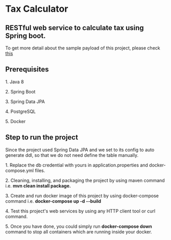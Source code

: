 <h1>Tax Calculator</h1>

<h2> RESTful web service to calculate tax using Spring boot.</h2> 
<p>To get more detail about the sample payload of this project, please check <a href="https://app.swaggerhub.com/apis/luckyp/Bill/1.0.0#/developers/getBills">this</a></p>

<h2>Prerequisites</h2>
<p>1. Java 8</p>
<p>2. Spring Boot</p>
<p>3. Spring Data JPA</p>
<p>4. PostgreSQL</p>
<p>5. Docker</p>

<h2>Step to run the project</h2>
<p>Since the project used Spring Data JPA and we set to its config to auto generate ddl, so that we do not need define the table manually.</p>
<p>1. Replace the db credential with yours in application.properties and docker-compose.yml files.</p> 
<p>2. Cleaning, installing, and packaging the project by using maven command i.e. <strong> mvn clean install package.</strong><p>
<p>3. Create and run docker image of this project by using docker-compose command i.e. <strong>docker-compose up -d --build</strong></p>
<p>4. Test this project's web services by using any HTTP client tool or curl command.</p>
<p>5. Once you have done, you could simply run <strong>docker-compose down</strong> command to stop all containers which are running inside your docker.</p>
